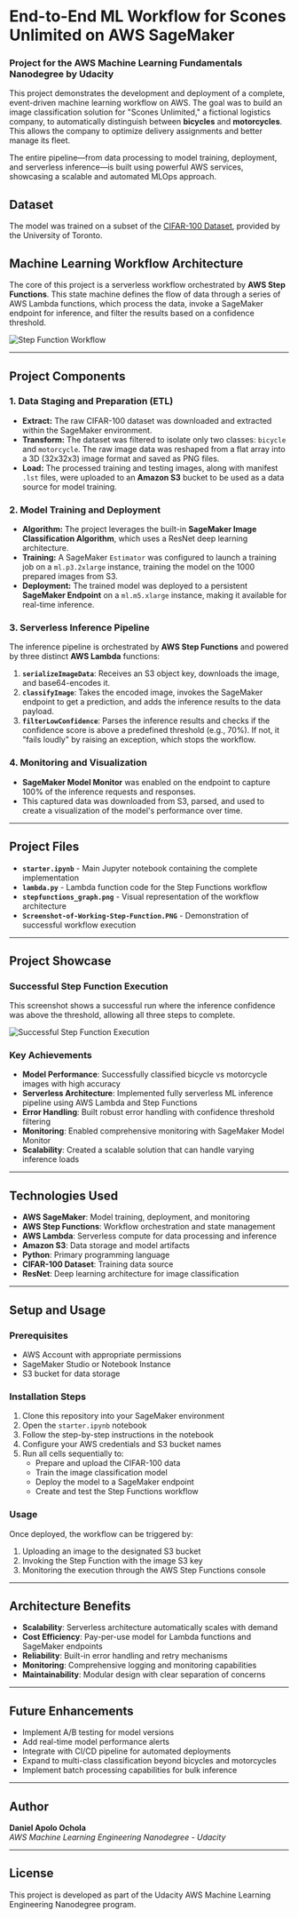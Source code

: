 # End-to-End ML Workflow for Scones Unlimited on AWS SageMaker

### Project for the AWS Machine Learning Fundamentals Nanodegree by Udacity

This project demonstrates the development and deployment of a complete, event-driven machine learning workflow on AWS. The goal was to build an image classification solution for "Scones Unlimited," a fictional logistics company, to automatically distinguish between **bicycles** and **motorcycles**. This allows the company to optimize delivery assignments and better manage its fleet.

The entire pipeline—from data processing to model training, deployment, and serverless inference—is built using powerful AWS services, showcasing a scalable and automated MLOps approach.

## Dataset

The model was trained on a subset of the [CIFAR-100 Dataset](https://www.cs.toronto.edu/~kriz/cifar-100-python.tar.gz), provided by the University of Toronto.

## Machine Learning Workflow Architecture

The core of this project is a serverless workflow orchestrated by **AWS Step Functions**. This state machine defines the flow of data through a series of AWS Lambda functions, which process the data, invoke a SageMaker endpoint for inference, and filter the results based on a confidence threshold.

![Step Function Workflow](stepfunctions_graph.png)

---

## Project Components

### 1. Data Staging and Preparation (ETL)

- **Extract:** The raw CIFAR-100 dataset was downloaded and extracted within the SageMaker environment.
- **Transform:** The dataset was filtered to isolate only two classes: `bicycle` and `motorcycle`. The raw image data was reshaped from a flat array into a 3D (32x32x3) image format and saved as PNG files.
- **Load:** The processed training and testing images, along with manifest `.lst` files, were uploaded to an **Amazon S3** bucket to be used as a data source for model training.

### 2. Model Training and Deployment

- **Algorithm:** The project leverages the built-in **SageMaker Image Classification Algorithm**, which uses a ResNet deep learning architecture.
- **Training:** A SageMaker `Estimator` was configured to launch a training job on a `ml.p3.2xlarge` instance, training the model on the 1000 prepared images from S3.
- **Deployment:** The trained model was deployed to a persistent **SageMaker Endpoint** on a `ml.m5.xlarge` instance, making it available for real-time inference.

### 3. Serverless Inference Pipeline

The inference pipeline is orchestrated by **AWS Step Functions** and powered by three distinct **AWS Lambda** functions:

1.  **`serializeImageData`**: Receives an S3 object key, downloads the image, and base64-encodes it.
2.  **`classifyImage`**: Takes the encoded image, invokes the SageMaker endpoint to get a prediction, and adds the inference results to the data payload.
3.  **`filterLowConfidence`**: Parses the inference results and checks if the confidence score is above a predefined threshold (e.g., 70%). If not, it "fails loudly" by raising an exception, which stops the workflow.

### 4. Monitoring and Visualization

- **SageMaker Model Monitor** was enabled on the endpoint to capture 100% of the inference requests and responses.
- This captured data was downloaded from S3, parsed, and used to create a visualization of the model's performance over time.

---

## Project Files

- **`starter.ipynb`** - Main Jupyter notebook containing the complete implementation
- **`lambda.py`** - Lambda function code for the Step Functions workflow
- **`stepfunctions_graph.png`** - Visual representation of the workflow architecture
- **`Screenshot-of-Working-Step-Function.PNG`** - Demonstration of successful workflow execution

---

## Project Showcase

### Successful Step Function Execution

This screenshot shows a successful run where the inference confidence was above the threshold, allowing all three steps to complete.

![Successful Step Function Execution](Screenshot-of-Working-Step-Function.PNG)

### Key Achievements

- **Model Performance**: Successfully classified bicycle vs motorcycle images with high accuracy
- **Serverless Architecture**: Implemented fully serverless ML inference pipeline using AWS Lambda and Step Functions
- **Error Handling**: Built robust error handling with confidence threshold filtering
- **Monitoring**: Enabled comprehensive monitoring with SageMaker Model Monitor
- **Scalability**: Created a scalable solution that can handle varying inference loads

---

## Technologies Used

- **AWS SageMaker**: Model training, deployment, and monitoring
- **AWS Step Functions**: Workflow orchestration and state management
- **AWS Lambda**: Serverless compute for data processing and inference
- **Amazon S3**: Data storage and model artifacts
- **Python**: Primary programming language
- **CIFAR-100 Dataset**: Training data source
- **ResNet**: Deep learning architecture for image classification

---

## Setup and Usage

### Prerequisites

- AWS Account with appropriate permissions
- SageMaker Studio or Notebook Instance
- S3 bucket for data storage

### Installation Steps

1. Clone this repository into your SageMaker environment
2. Open the `starter.ipynb` notebook
3. Follow the step-by-step instructions in the notebook
4. Configure your AWS credentials and S3 bucket names
5. Run all cells sequentially to:
   - Prepare and upload the CIFAR-100 data
   - Train the image classification model
   - Deploy the model to a SageMaker endpoint
   - Create and test the Step Functions workflow

### Usage

Once deployed, the workflow can be triggered by:

1. Uploading an image to the designated S3 bucket
2. Invoking the Step Function with the image S3 key
3. Monitoring the execution through the AWS Step Functions console

---

## Architecture Benefits

- **Scalability**: Serverless architecture automatically scales with demand
- **Cost Efficiency**: Pay-per-use model for Lambda functions and SageMaker endpoints
- **Reliability**: Built-in error handling and retry mechanisms
- **Monitoring**: Comprehensive logging and monitoring capabilities
- **Maintainability**: Modular design with clear separation of concerns

---

## Future Enhancements

- Implement A/B testing for model versions
- Add real-time model performance alerts
- Integrate with CI/CD pipeline for automated deployments
- Expand to multi-class classification beyond bicycles and motorcycles
- Implement batch processing capabilities for bulk inference

---

## Author

**Daniel Apolo Ochola**  
_AWS Machine Learning Engineering Nanodegree - Udacity_

---

## License

This project is developed as part of the Udacity AWS Machine Learning Engineering Nanodegree program.
